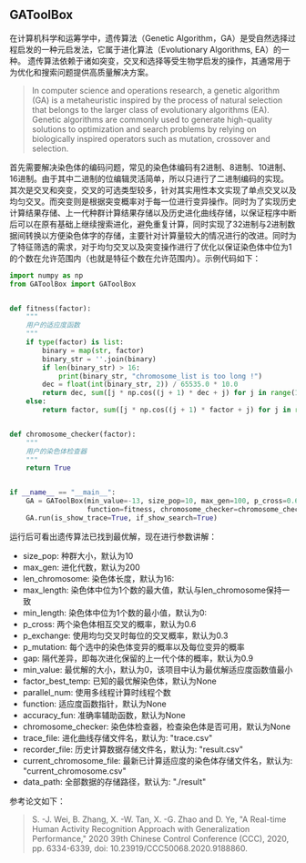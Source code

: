 ## GAToolBox

在计算机科学和运筹学中，遗传算法（Genetic Algorithm，GA）是受自然选择过程启发的一种元启发法，它属于进化算法（Evolutionary Algorithms, EA）的一种。 遗传算法依赖于诸如突变，交叉和选择等受生物学启发的操作，其通常用于为优化和搜索问题提供高质量解决方案。

> In computer science and operations research, a genetic algorithm (GA) is a metaheuristic inspired by the process of natural selection that belongs to the larger class of evolutionary algorithms (EA). Genetic algorithms are commonly used to generate high-quality solutions to optimization and search problems by relying on biologically inspired operators such as mutation, crossover and selection.

首先需要解决染色体的编码问题，常见的染色体编码有2进制、8进制、10进制、16进制。由于其中二进制的位编辑灵活简单，所以只进行了二进制编码的实现。其次是交叉和突变，交叉的可选类型较多，针对其实用性本文实现了单点交叉以及均匀交叉。而突变则是根据突变概率对于每一位进行变异操作。同时为了实现历史计算结果存储、上一代种群计算结果存储以及历史进化曲线存储，以保证程序中断后可以在原有基础上继续搜索进化，避免重复计算，同时实现了32进制与2进制数据间转换以方便染色体字的存储，主要针对计算量较大的情况进行的改进。同时为了特征筛选的需求，对于均匀交叉以及突变操作进行了优化以保证染色体中位为1的个数在允许范围内（也就是特征个数在允许范围内）。示例代码如下：

```python
import numpy as np
from GAToolBox import GAToolBox


def fitness(factor):
    """
    用户的适应度函数
    """
    if type(factor) is list:
        binary = map(str, factor)
        binary_str = ''.join(binary)
        if len(binary_str) > 16:
            print(binary_str, "chromosome_list is too long !")
        dec = float(int(binary_str, 2)) / 65535.0 * 10.0
        return dec, sum([j * np.cos((j + 1) * dec + j) for j in range(1, 6)])
    else:
        return factor, sum([j * np.cos((j + 1) * factor + j) for j in range(1, 6)])


def chromosome_checker(factor):
    """
    用户的染色体检查器
    """
    return True


if __name__ == "__main__":
    GA = GAToolBox(min_value=-13, size_pop=10, max_gen=100, p_cross=0.6, p_exchange=0.3, p_mutation=0.4,
                   function=fitness, chromosome_checker=chromosome_checker)
    GA.run(is_show_trace=True, if_show_search=True)

```

运行后可看出遗传算法已找到最优解，现在进行参数讲解：
- size_pop: 种群大小，默认为10
- max_gen: 进化代数，默认为200
- len_chromosome: 染色体长度，默认为16: 
- max_length: 染色体中位为1个数的最大值，默认与len_chromosome保持一致
- min_length: 染色体中位为1个数的最小值，默认为0: 
- p_cross: 两个染色体相互交叉的概率，默认为0.6
- p_exchange: 使用均匀交叉时每位的交叉概率，默认为0.3
- p_mutation: 每个选中的染色体变异的概率以及每位变异的概率
- gap: 隔代差异，即每次进化保留的上一代个体的概率，默认为0.9
- min_value: 最优解的大小，默认为0，该项目中认为最优解适应度函数值最小
- factor_best_temp: 已知的最优解染色体，默认为None
- parallel_num: 使用多线程计算时线程个数
- function: 适应度函数指针，默认为None
- accuracy_fun: 准确率辅助函数，默认为None
- chromosome_checker: 染色体检查器，检查染色体是否可用，默认为None
- trace_file: 进化曲线存储文件名，默认为: "trace.csv"
- recorder_file: 历史计算数据存储文件名，默认为: "result.csv"
- current_chromosome_file: 最新已计算适应度的染色体存储文件名，默认为: "current_chromosome.csv"
- data_path: 全部数据的存储路径，默认为: "./result"

参考论文如下：
> S. -J. Wei, B. Zhang, X. -W. Tan, X. -G. Zhao and D. Ye, "A Real-time Human Activity Recognition Approach with Generalization Performance," 2020 39th Chinese Control Conference (CCC), 2020, pp. 6334-6339, doi: 10.23919/CCC50068.2020.9188860.

